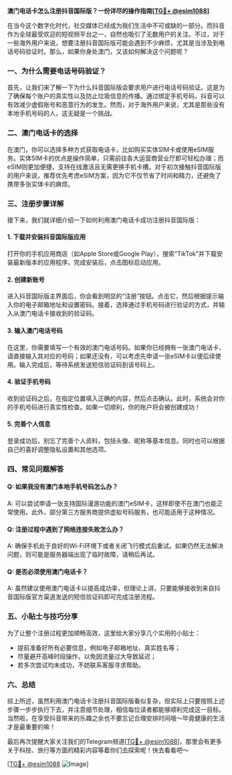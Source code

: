 **澳门电话卡怎么注册抖音国际版？一份详尽的操作指南[[TG💪+ @esim1088](https://t.me/s/esim1088)]**

在当今这个数字化时代，社交媒体已经成为我们生活中不可或缺的一部分。而抖音作为全球最受欢迎的短视频平台之一，自然也吸引了无数用户的关注。不过，对于一些海外用户来说，想要注册抖音国际版可能会遇到不少麻烦，尤其是当涉及到电话号码验证时。那么，如果你身处澳门，又该如何解决这个问题呢？

### 一、为什么需要电话号码验证？

首先，让我们来了解一下为什么抖音国际版会要求用户进行电话号码验证。这是为了确保每个账户的真实性以及防止垃圾信息的传播。通过绑定手机号码，抖音可以有效减少虚假账号和恶意行为的发生。然而，对于海外用户来说，尤其是那些没有本地手机号码的人，这无疑是一个挑战。

### 二、澳门电话卡的选择

在澳门，你可以选择多种方式获取电话卡，比如购买实体SIM卡或使用eSIM服务。实体SIM卡的优点是操作简单，只需前往各大运营商营业厅即可轻松办理；而eSIM则更加便捷，支持在线激活且无需更换手机卡槽。对于初次接触抖音国际版的用户来说，推荐优先考虑eSIM方案，因为它不仅节省了时间和精力，还避免了携带多张实体卡的麻烦。

### 三、注册步骤详解

接下来，我们就详细介绍一下如何利用澳门电话卡成功注册抖音国际版：

#### 1. 下载并安装抖音国际版应用
打开你的手机应用商店（如Apple Store或Google Play），搜索“TikTok”并下载安装最新版本的应用程序。完成安装后，点击图标启动应用。

#### 2. 创建新账号
进入抖音国际版主界面后，你会看到明显的“注册”按钮。点击它，然后根据提示输入你的电子邮箱地址和设置密码。接着，选择通过手机号码进行验证的方式，并输入从澳门电话卡接收到的验证码。

#### 3. 输入澳门电话号码
在这里，你需要填写一个有效的澳门电话号码。如果你已经拥有一张澳门电话卡，请直接输入其对应的号码；如果还没有，可以考虑先申请一张eSIM卡以便后续使用。输入完成后，等待系统发送短信验证码到该号码上。

#### 4. 验证手机号码
收到验证码之后，在指定位置填入正确的内容，然后点击确认。此时，系统会对你的手机号码进行真实性检查。如果一切顺利，你的账户将会被创建成功！

#### 5. 完善个人信息
登录成功后，别忘了完善个人资料，包括头像、昵称等基本信息。同时也可以根据自己的喜好调整隐私设置和其他选项。

### 四、常见问题解答

#### Q: 如果我没有澳门本地手机号码怎么办？
A: 可以尝试申请一张支持国际漫游功能的澳门eSIM卡，这样即使不在澳门也能正常使用。此外，部分第三方服务商提供虚拟号码服务，也可能适用于这种情况。

#### Q: 注册过程中遇到了网络连接失败怎么办？
A: 确保手机处于良好的Wi-Fi环境下或者关闭飞行模式后重试。如果仍然无法解决问题，则可能是服务器端出现了临时故障，请稍后再试。

#### Q: 是否必须使用澳门电话卡？
A: 虽然建议使用澳门电话卡以提高成功率，但理论上讲，只要能够接收到来自抖音国际版官方渠道发送的短信验证码即可完成注册流程。

### 五、小贴士与技巧分享

为了让整个注册过程更加顺畅高效，这里给大家分享几个实用的小贴士：
- 提前准备好所有必要信息，例如电子邮箱地址、真实姓名等；
- 尽量避开高峰时段操作，以免因流量过大导致延迟；
- 若多次尝试均未成功，不妨联系客服寻求帮助。

### 六、总结

综上所述，虽然利用澳门电话卡注册抖音国际版看似复杂，但实际上只要按照上述步骤一步步执行下去，并注意细节处理，相信每位读者都能够顺利完成这一目标。当然啦，在享受抖音带来的乐趣之余也不要忘记合理安排时间哦～毕竟健康的生活才是最重要的嘛！

最后再次提醒大家关注我们的Telegram频道[[TG💪+ @esim1088](https://t.me/s/esim1088)]，那里会有更多关于科技、旅行等方面的精彩内容等着你们去探索呢！快去看看吧～

[[TG💪+ @esim1088](https://t.me/s/esim1088) ![Image](https://i.postimg.cc/4NQfJmqS/Snipaste-2025-05-13-00-14-12.png)]